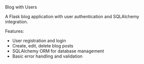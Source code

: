 Blog with Users

A Flask blog application with user authentication and SQLAlchemy integration.

Features:

- User registration and login
- Create, edit, delete blog posts
- SQLAlchemy ORM for database management
- Basic error handling and validation
